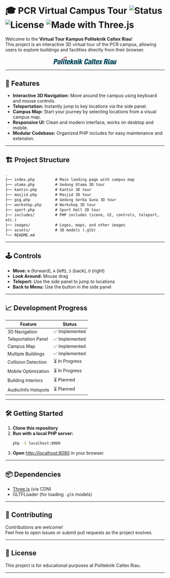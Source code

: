 # 🎓 PCR Virtual Campus Tour ![Status](https://img.shields.io/badge/status-in--development-yellow) ![License](https://img.shields.io/badge/license-Educational-blue) ![Made with Three.js](https://img.shields.io/badge/3D-Three.js-ff69b4)

Welcome to the **Virtual Tour Kampus Politeknik Caltex Riau**!  
This project is an interactive 3D virtual tour of the PCR campus, allowing users to explore buildings and facilities directly from their browser.

<p align="center">
  <img src="images/logo.png" alt="PCR Logo" width="200"/>
</p>

---

## 🚀 Features

- **Interactive 3D Navigation:** Move around the campus using keyboard and mouse controls.
- **Teleportation:** Instantly jump to key locations via the side panel.
- **Campus Map:** Start your journey by selecting locations from a visual campus map.
- **Responsive UI:** Clean and modern interface, works on desktop and mobile.
- **Modular Codebase:** Organized PHP includes for easy maintenance and extension.

---

## 🏗️ Project Structure

```
.
├── index.php         # Main landing page with campus map
├── utama.php         # Gedung Utama 3D tour
├── kantin.php        # Kantin 3D tour
├── masjid.php        # Masjid 3D tour
├── gsg.php           # Gedung Serba Guna 3D tour
├── workshop.php      # Workshop 3D tour
├── sport.php         # Sport Hall 3D tour
├── includes/         # PHP includes (scene, UI, controls, teleport, etc.)
├── images/           # Logos, maps, and other images
├── assets/           # 3D models (.glb)
└── README.md
```

---

## 🕹️ Controls

- **Move:** `W` (forward), `A` (left), `S` (back), `D` (right)
- **Look Around:** Mouse drag
- **Teleport:** Use the side panel to jump to locations
- **Back to Menu:** Use the button in the side panel

---

## 📈 Development Progress

| Feature                | Status         |
|------------------------|---------------|
| 3D Navigation          | ✅ Implemented |
| Teleportation Panel    | ✅ Implemented |
| Campus Map             | ✅ Implemented |
| Multiple Buildings     | ✅ Implemented |
| Collision Detection    | ⏳ In Progress |
| Mobile Optimization    | ⏳ In Progress |
| Building Interiors     | ⏳ Planned     |
| Audio/Info Hotspots    | ⏳ Planned     |

---

## 🛠️ Getting Started

1. **Clone this repository**
2. **Run with a local PHP server:**
   ```sh
   php -S localhost:8080
   ```
3. **Open** [http://localhost:8080](http://localhost:8080) in your browser.

---

## 📦 Dependencies

- [Three.js](https://threejs.org/) (via CDN)
- GLTFLoader (for loading `.glb` models)

---

## 🤝 Contributing

Contributions are welcome!  
Feel free to open issues or submit pull requests as the project evolves.

---

## 📄 License

This project is for educational purposes at Politeknik Caltex Riau.

---

<p align="center">
  <img src="https://img.shields.io/badge/Made%20by-Zulhardika%20Rendy%20Permana-blueviolet?style=for-the